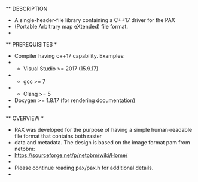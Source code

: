 ** DESCRIPTION
* A single-header-file library containing a C++17 driver for the PAX                                               
* (Portable Arbitrary map eXtended) file format.
*
** PREREQUISITES
*
* Compiler having c++17 capability. Examples:
*  - Visual Studio >= 2017 (15.9.17)
*  - gcc >= 7
*  - Clang >= 5
* Doxygen >= 1.8.17 (for rendering documentation)
*
** OVERVIEW
*
* PAX was developed for the purpose of having a simple human-readable file format that contains both raster
* data and metadata. The design is based on the image format pam from netpbm:
* https://sourceforge.net/p/netpbm/wiki/Home/
*
* Please continue reading pax/pax.h for additional details.
* 
